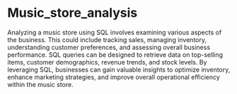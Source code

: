 # Music_store_analysis
Analyzing a music store using SQL involves examining various aspects of the business. This could include tracking sales, managing inventory, understanding customer preferences, and assessing overall business performance. SQL queries can be designed to retrieve data on top-selling items, customer demographics, revenue trends, and stock levels. By leveraging SQL, businesses can gain valuable insights to optimize inventory, enhance marketing strategies, and improve overall operational efficiency within the music store.
